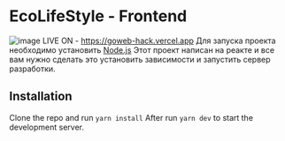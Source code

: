 # EcoLifeStyle - Frontend
![image](https://github.com/ZhQriks/goweb-hack/assets/49629027/62b07089-408b-4a61-b07f-30663e07b155)
LIVE ON - https://goweb-hack.vercel.app
Для запуска проекта необходимо установить [Node.js](https://nodejs.org/en/download/)
Этот проект написан на реакте и все вам нужно сделать это установить зависимости и запустить сервер разработки.

## Installation

Clone the repo and run `yarn install`
After run `yarn dev` to start the development server.
